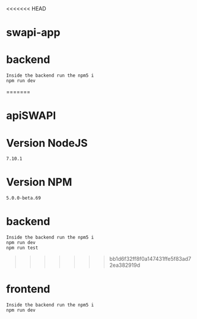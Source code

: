 <<<<<<< HEAD
# swapi-app
  # backend
    Inside the backend run the npm5 i
    npm run dev
=======
# apiSWAPI
  # Version NodeJS
    7.10.1
  # Version NPM
    5.0.0-beta.69
  # backend
    Inside the backend run the npm5 i
    npm run dev
    npm run test
>>>>>>> bb1d6f32ff8f0a147431ffe5f83ad72ea382919d
  # frontend
    Inside the backend run the npm5 i
    npm run dev
